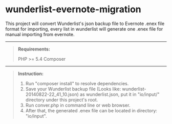 wunderlist-evernote-migration
=============================

This project will convert Wunderlist's json backup file to Evernote .enex file format for importing, every list in wunderlist will generate one .enex file for manual importing from evernote.

-----------------------

> **Requirements:**
> 
> PHP >= 5.4
> Composer

-----------------------

> **Instruction:**
> 
> 1. Run "composer install" to resolve dependencies.
> 2. Save your Wunderlist backup file (Looks like: wunderlist-20140822-22_41_10.json) as wunderlist.json, put it in "io/input/" directory under this project's root.
> 3. Run conver.php in command line or web browser.
> 4. After that, the generated .enex file can be located in directory: "io/input".
